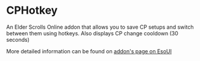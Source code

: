 # CPHotkey
An Elder Scrolls Online addon that allows you to save CP setups and switch between them using hotkeys. Also displays CP change cooldown (30 seconds)

More detailed information can be found on [addon's page on EsoUI](https://www.esoui.com/downloads/info2953-CPHotkey.html)
